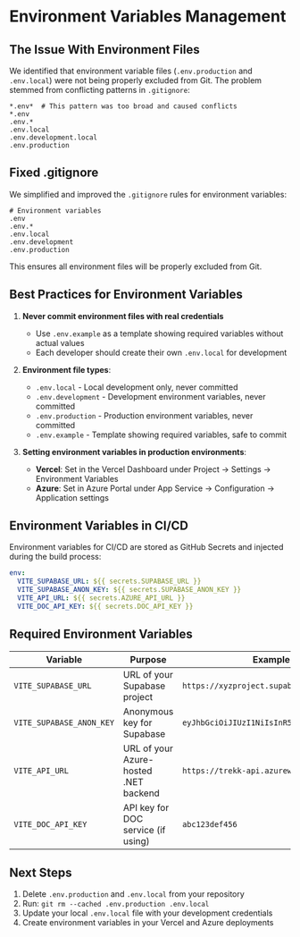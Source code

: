# Environment Variables Management

## The Issue With Environment Files

We identified that environment variable files (`.env.production` and `.env.local`) were not being properly excluded from Git. The problem stemmed from conflicting patterns in `.gitignore`:

```
*.env*  # This pattern was too broad and caused conflicts
*.env
.env.*
.env.local
.env.development.local
.env.production
```

## Fixed .gitignore

We simplified and improved the `.gitignore` rules for environment variables:

```
# Environment variables
.env
.env.*
.env.local
.env.development
.env.production
```

This ensures all environment files will be properly excluded from Git.

## Best Practices for Environment Variables

1. **Never commit environment files with real credentials**
   - Use `.env.example` as a template showing required variables without actual values
   - Each developer should create their own `.env.local` for development

2. **Environment file types**:
   - `.env.local` - Local development only, never committed
   - `.env.development` - Development environment variables, never committed
   - `.env.production` - Production environment variables, never committed
   - `.env.example` - Template showing required variables, safe to commit

3. **Setting environment variables in production environments**:
   - **Vercel**: Set in the Vercel Dashboard under Project → Settings → Environment Variables
   - **Azure**: Set in Azure Portal under App Service → Configuration → Application settings

## Environment Variables in CI/CD

Environment variables for CI/CD are stored as GitHub Secrets and injected during the build process:

```yaml
env:
  VITE_SUPABASE_URL: ${{ secrets.SUPABASE_URL }}
  VITE_SUPABASE_ANON_KEY: ${{ secrets.SUPABASE_ANON_KEY }}
  VITE_API_URL: ${{ secrets.AZURE_API_URL }}
  VITE_DOC_API_KEY: ${{ secrets.DOC_API_KEY }}
```

## Required Environment Variables

| Variable | Purpose | Example |
|----------|---------|---------|
| `VITE_SUPABASE_URL` | URL of your Supabase project | `https://xyzproject.supabase.co` |
| `VITE_SUPABASE_ANON_KEY` | Anonymous key for Supabase | `eyJhbGciOiJIUzI1NiIsInR5cCI6IkpXVCJ9...` |
| `VITE_API_URL` | URL of your Azure-hosted .NET backend | `https://trekk-api.azurewebsites.net` |
| `VITE_DOC_API_KEY` | API key for DOC service (if using) | `abc123def456` |

## Next Steps

1. Delete `.env.production` and `.env.local` from your repository
2. Run: `git rm --cached .env.production .env.local`
3. Update your local `.env.local` file with your development credentials
4. Create environment variables in your Vercel and Azure deployments
